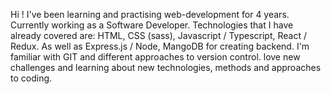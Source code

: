 Hi ! I've been learning and practising web-development for 4 years. Currently working as a Software Developer.
Technologies that I have already covered are: HTML, CSS (sass), Javascript / Typescript, React / Redux.
As well as Express.js / Node, MangoDB for creating backend. I'm familiar with GIT and different approaches to version control.
 love new challenges and learning about new technologies, methods and approaches
to coding.
